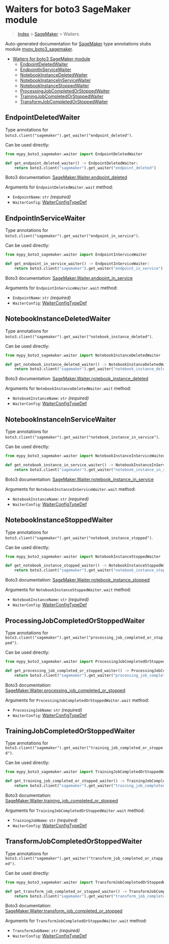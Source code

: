 # Waiters for boto3 SageMaker module

> [Index](..) > [SageMaker](.) > Waiters

Auto-generated documentation for
[SageMaker](https://boto3.amazonaws.com/v1/documentation/api/1.17.72/reference/services/sagemaker.html#SageMaker)
type annotations stubs module
[mypy_boto3_sagemaker](https://pypi.org/project/mypy-boto3-sagemaker/).

- [Waiters for boto3 SageMaker module](#waiters-for-boto3-sagemaker-module)
  - [EndpointDeletedWaiter](#endpointdeletedwaiter)
  - [EndpointInServiceWaiter](#endpointinservicewaiter)
  - [NotebookInstanceDeletedWaiter](#notebookinstancedeletedwaiter)
  - [NotebookInstanceInServiceWaiter](#notebookinstanceinservicewaiter)
  - [NotebookInstanceStoppedWaiter](#notebookinstancestoppedwaiter)
  - [ProcessingJobCompletedOrStoppedWaiter](#processingjobcompletedorstoppedwaiter)
  - [TrainingJobCompletedOrStoppedWaiter](#trainingjobcompletedorstoppedwaiter)
  - [TransformJobCompletedOrStoppedWaiter](#transformjobcompletedorstoppedwaiter)

## EndpointDeletedWaiter

Type annotations for
`boto3.client("sagemaker").get_waiter("endpoint_deleted")`.

Can be used directly:

```python
from mypy_boto3_sagemaker.waiter import EndpointDeletedWaiter

def get_endpoint_deleted_waiter() -> EndpointDeletedWaiter:
    return boto3.client("sagemaker").get_waiter("endpoint_deleted")
```

Boto3 documentation:
[SageMaker.Waiter.endpoint_deleted](https://boto3.amazonaws.com/v1/documentation/api/1.17.72/reference/services/sagemaker.html#SageMaker.Waiter.endpoint_deleted)

Arguments for `EndpointDeletedWaiter.wait` method:

- `EndpointName`: `str` *(required)*
- `WaiterConfig`: [WaiterConfigTypeDef](./type_defs.md#waiterconfigtypedef)

## EndpointInServiceWaiter

Type annotations for
`boto3.client("sagemaker").get_waiter("endpoint_in_service")`.

Can be used directly:

```python
from mypy_boto3_sagemaker.waiter import EndpointInServiceWaiter

def get_endpoint_in_service_waiter() -> EndpointInServiceWaiter:
    return boto3.client("sagemaker").get_waiter("endpoint_in_service")
```

Boto3 documentation:
[SageMaker.Waiter.endpoint_in_service](https://boto3.amazonaws.com/v1/documentation/api/1.17.72/reference/services/sagemaker.html#SageMaker.Waiter.endpoint_in_service)

Arguments for `EndpointInServiceWaiter.wait` method:

- `EndpointName`: `str` *(required)*
- `WaiterConfig`: [WaiterConfigTypeDef](./type_defs.md#waiterconfigtypedef)

## NotebookInstanceDeletedWaiter

Type annotations for
`boto3.client("sagemaker").get_waiter("notebook_instance_deleted")`.

Can be used directly:

```python
from mypy_boto3_sagemaker.waiter import NotebookInstanceDeletedWaiter

def get_notebook_instance_deleted_waiter() -> NotebookInstanceDeletedWaiter:
    return boto3.client("sagemaker").get_waiter("notebook_instance_deleted")
```

Boto3 documentation:
[SageMaker.Waiter.notebook_instance_deleted](https://boto3.amazonaws.com/v1/documentation/api/1.17.72/reference/services/sagemaker.html#SageMaker.Waiter.notebook_instance_deleted)

Arguments for `NotebookInstanceDeletedWaiter.wait` method:

- `NotebookInstanceName`: `str` *(required)*
- `WaiterConfig`: [WaiterConfigTypeDef](./type_defs.md#waiterconfigtypedef)

## NotebookInstanceInServiceWaiter

Type annotations for
`boto3.client("sagemaker").get_waiter("notebook_instance_in_service")`.

Can be used directly:

```python
from mypy_boto3_sagemaker.waiter import NotebookInstanceInServiceWaiter

def get_notebook_instance_in_service_waiter() -> NotebookInstanceInServiceWaiter:
    return boto3.client("sagemaker").get_waiter("notebook_instance_in_service")
```

Boto3 documentation:
[SageMaker.Waiter.notebook_instance_in_service](https://boto3.amazonaws.com/v1/documentation/api/1.17.72/reference/services/sagemaker.html#SageMaker.Waiter.notebook_instance_in_service)

Arguments for `NotebookInstanceInServiceWaiter.wait` method:

- `NotebookInstanceName`: `str` *(required)*
- `WaiterConfig`: [WaiterConfigTypeDef](./type_defs.md#waiterconfigtypedef)

## NotebookInstanceStoppedWaiter

Type annotations for
`boto3.client("sagemaker").get_waiter("notebook_instance_stopped")`.

Can be used directly:

```python
from mypy_boto3_sagemaker.waiter import NotebookInstanceStoppedWaiter

def get_notebook_instance_stopped_waiter() -> NotebookInstanceStoppedWaiter:
    return boto3.client("sagemaker").get_waiter("notebook_instance_stopped")
```

Boto3 documentation:
[SageMaker.Waiter.notebook_instance_stopped](https://boto3.amazonaws.com/v1/documentation/api/1.17.72/reference/services/sagemaker.html#SageMaker.Waiter.notebook_instance_stopped)

Arguments for `NotebookInstanceStoppedWaiter.wait` method:

- `NotebookInstanceName`: `str` *(required)*
- `WaiterConfig`: [WaiterConfigTypeDef](./type_defs.md#waiterconfigtypedef)

## ProcessingJobCompletedOrStoppedWaiter

Type annotations for
`boto3.client("sagemaker").get_waiter("processing_job_completed_or_stopped")`.

Can be used directly:

```python
from mypy_boto3_sagemaker.waiter import ProcessingJobCompletedOrStoppedWaiter

def get_processing_job_completed_or_stopped_waiter() -> ProcessingJobCompletedOrStoppedWaiter:
    return boto3.client("sagemaker").get_waiter("processing_job_completed_or_stopped")
```

Boto3 documentation:
[SageMaker.Waiter.processing_job_completed_or_stopped](https://boto3.amazonaws.com/v1/documentation/api/1.17.72/reference/services/sagemaker.html#SageMaker.Waiter.processing_job_completed_or_stopped)

Arguments for `ProcessingJobCompletedOrStoppedWaiter.wait` method:

- `ProcessingJobName`: `str` *(required)*
- `WaiterConfig`: [WaiterConfigTypeDef](./type_defs.md#waiterconfigtypedef)

## TrainingJobCompletedOrStoppedWaiter

Type annotations for
`boto3.client("sagemaker").get_waiter("training_job_completed_or_stopped")`.

Can be used directly:

```python
from mypy_boto3_sagemaker.waiter import TrainingJobCompletedOrStoppedWaiter

def get_training_job_completed_or_stopped_waiter() -> TrainingJobCompletedOrStoppedWaiter:
    return boto3.client("sagemaker").get_waiter("training_job_completed_or_stopped")
```

Boto3 documentation:
[SageMaker.Waiter.training_job_completed_or_stopped](https://boto3.amazonaws.com/v1/documentation/api/1.17.72/reference/services/sagemaker.html#SageMaker.Waiter.training_job_completed_or_stopped)

Arguments for `TrainingJobCompletedOrStoppedWaiter.wait` method:

- `TrainingJobName`: `str` *(required)*
- `WaiterConfig`: [WaiterConfigTypeDef](./type_defs.md#waiterconfigtypedef)

## TransformJobCompletedOrStoppedWaiter

Type annotations for
`boto3.client("sagemaker").get_waiter("transform_job_completed_or_stopped")`.

Can be used directly:

```python
from mypy_boto3_sagemaker.waiter import TransformJobCompletedOrStoppedWaiter

def get_transform_job_completed_or_stopped_waiter() -> TransformJobCompletedOrStoppedWaiter:
    return boto3.client("sagemaker").get_waiter("transform_job_completed_or_stopped")
```

Boto3 documentation:
[SageMaker.Waiter.transform_job_completed_or_stopped](https://boto3.amazonaws.com/v1/documentation/api/1.17.72/reference/services/sagemaker.html#SageMaker.Waiter.transform_job_completed_or_stopped)

Arguments for `TransformJobCompletedOrStoppedWaiter.wait` method:

- `TransformJobName`: `str` *(required)*
- `WaiterConfig`: [WaiterConfigTypeDef](./type_defs.md#waiterconfigtypedef)
